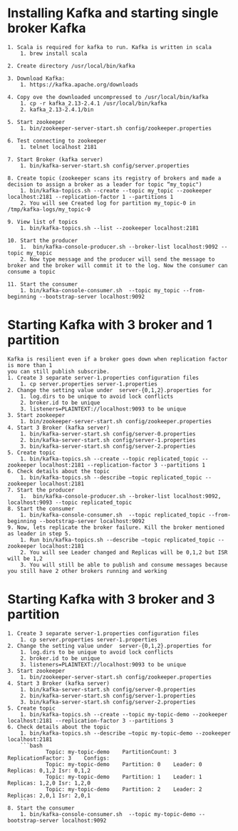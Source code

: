 # Installing Kafka and starting single broker Kafka
    1. Scala is required for kafka to run. Kafka is written in scala
        1. brew install scala
        
    2. Create directory /usr/local/bin/kafka
    
    3. Download Kafka:
        1. https://kafka.apache.org/downloads
        
    4. Copy ove the downloaded uncompressed to /usr/local/bin/kafka
        1. cp -r kafka_2.13-2.4.1 /usr/local/bin/kafka
        2. kafka_2.13-2.4.1/bin
        
    5. Start zookeeper 
        1. bin/zookeeper-server-start.sh config/zookeeper.properties
        
    6. Test connecting to zookeeper 
        1. telnet localhost 2181
        
    7. Start Broker (kafka server)
        1. bin/kafka-server-start.sh config/server.properties
        
    8. Create topic (zookeeper scans its registry of brokers and made a decision to assign a broker as a leader for topic “my_topic")
        1. bin/kafka-topics.sh --create --topic my_topic --zookeeper localhost:2181 --replication-factor 1 --partitions 1
        2. You will see Created log for partition my_topic-0 in /tmp/kafka-logs/my_topic-0
        
    9. View list of topics 
        1. bin/kafka-topics.sh --list --zookeeper localhost:2181
        
    10. Start the producer
        1.  bin/kafka-console-producer.sh --broker-list localhost:9092 --topic my_topic
        2. Now type message and the producer will send the message to broker and the broker will commit it to the log. Now the consumer can consume a topic 
        
    11. Start the consumer 
        1. bin/kafka-console-consumer.sh  --topic my_topic --from-beginning --bootstrap-server localhost:9092

# Starting Kafka with 3 broker and 1 partition 
    Kafka is resilient even if a broker goes down when replication factor is more than 1
    you can still publish subscribe.
    1. Create 3 separate server-1.properties configuration files
        1. cp server.properties server-1.properties
    2. Change the setting value under  server-{0,1,2}.properties for 
        1. log.dirs to be unique to avoid lock conflicts
        2. broker.id to be unique
        3. listeners=PLAINTEXT://localhost:9093 to be unique
    3. Start zookeeper
        1. bin/zookeeper-server-start.sh config/zookeeper.properties
    4. Start 3 Broker (kafka server)
        1. bin/kafka-server-start.sh config/server-0.properties
        2. bin/kafka-server-start.sh config/server-1.properties
        3. bin/kafka-server-start.sh config/server-2.properties
    5. Create topic 
        1. bin/kafka-topics.sh --create --topic replicated_topic --zookeeper localhost:2181 --replication-factor 3 --partitions 1
    6. Check details about the topic 
        1. bin/kafka-topics.sh --describe —topic replicated_topic --zookeeper localhost:2181
    7. Start the producer
        1.  bin/kafka-console-producer.sh --broker-list localhost:9092,  localhost:9093 --topic replicated_topic
    8. Start the consumer 
        1. bin/kafka-console-consumer.sh  --topic replicated_topic --from-beginning --bootstrap-server localhost:9092
    9. Now, lets replicate the broker failure. Kill the broker mentioned as leader in step 5.
        1. Run bin/kafka-topics.sh --describe —topic replicated_topic --zookeeper localhost:2181
        2. You will see Leader changed and Replicas will be 0,1,2 but ISR will be 1,2
        3. You will still be able to publish and consume messages because you still have 2 other brokers running and working
        
# Starting Kafka with 3 broker and 3 partition 
    1. Create 3 separate server-1.properties configuration files
        1. cp server.properties server-1.properties
    2. Change the setting value under  server-{0,1,2}.properties for 
        1. log.dirs to be unique to avoid lock conflicts
        2. broker.id to be unique
        3. listeners=PLAINTEXT://localhost:9093 to be unique
    3. Start zookeeper
        1. bin/zookeeper-server-start.sh config/zookeeper.properties
    4. Start 3 Broker (kafka server)
        1. bin/kafka-server-start.sh config/server-0.properties
        2. bin/kafka-server-start.sh config/server-1.properties
        3. bin/kafka-server-start.sh config/server-2.properties
    5. Create topic 
        1. bin/kafka-topics.sh --create --topic my-topic-demo --zookeeper localhost:2181 --replication-factor 3 --partitions 3   
    6. Check details about the topic 
        1. bin/kafka-topics.sh --describe —topic my-topic-demo --zookeeper localhost:2181   
        ```bash
                Topic: my-topic-demo	PartitionCount: 3	ReplicationFactor: 3	Configs:
                Topic: my-topic-demo	Partition: 0	Leader: 0	Replicas: 0,1,2	Isr: 0,1,2
                Topic: my-topic-demo	Partition: 1	Leader: 1	Replicas: 1,2,0	Isr: 1,2,0
                Topic: my-topic-demo	Partition: 2	Leader: 2	Replicas: 2,0,1	Isr: 2,0,1
        ```   
    8. Start the consumer 
        1. bin/kafka-console-consumer.sh  --topic my-topic-demo --bootstrap-server localhost:9092          